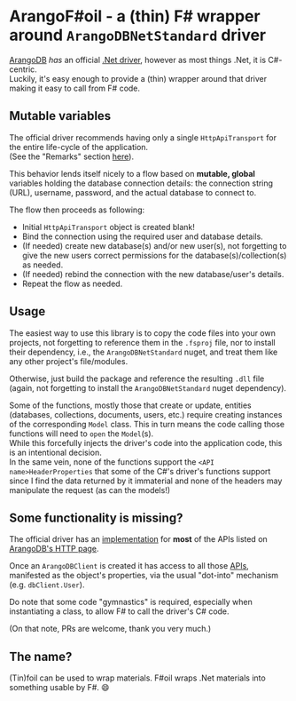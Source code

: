 # ArangoF#oil - a (thin) F# wrapper around `ArangoDBNetStandard` driver #

[ArangoDB](https://www.arangodb.com/) *has* an official [.Net driver](https://github.com/ArangoDB-Community/arangodb-net-standard), however as most things .Net, it is C#-centric.  
Luckily, it's easy enough to provide a (thin) wrapper around that driver making it easy to call from F# code.

## Mutable variables ##

The official driver recommends having only a single `HttpApiTransport` for the entire life-cycle of the application.  
(See the "Remarks" section [here](https://arangodb-community.github.io/arangodb-net-standard/v1-1-0/html/1a9b4516-9078-d867-e5f5-6a99e3f31ee4.htm)).

This behavior lends itself nicely to a flow based on **mutable, global** variables holding the database connection details: the connection string (URL), username, password, and the actual database to connect to.

The flow then proceeds as following:

* Initial `HttpApiTransport` object is created blank!
* Bind the connection using the required user and database details.
* (If needed) create new database(s) and/or new user(s), not forgetting to give the new users correct permissions for the database(s)/collection(s) as needed.
* (If needed) rebind the connection with the new database/user's details.
* Repeat the flow as needed.

## Usage ##

The easiest way to use this library is to copy the code files into your own projects, not forgetting to reference them in the `.fsproj` file, nor to install their dependency, i.e., the `ArangoDBNetStandard` nuget, and treat them like any other project's file/modules.

Otherwise, just build the package and reference the resulting `.dll` file (again, not forgetting to install the `ArangoDBNetStandard` nuget dependency).

Some of the functions, mostly those that create or update, entities (databases, collections, documents, users, etc.) require creating instances of the corresponding `Model` class. This in turn means the code calling those functions will need to `open` the `Model`(s).  
While this forcefully injects the driver's code into the application code, this is an intentional decision.  
In the same vein, none of the functions support the `<API name>HeaderProperties` that some of the C#'s driver's functions support since I find the data returned by it immaterial and none of the headers may manipulate the request (as can the models!)

## Some functionality is missing? ##

The official driver has an [implementation](https://github.com/ArangoDB-Community/arangodb-net-standard/tree/master/arangodb-net-standard) for **most** of the APIs listed on [ArangoDB's HTTP page](https://www.arangodb.com/docs/stable/http/).

Once an `ArangoDBClient` is created it has access to all those [APIs](https://arangodb-community.github.io/arangodb-net-standard/v1-1-0/html/ba0f435e-0803-bafd-7a3d-9963d8a82ad8.htm), manifested as the object's properties, via the usual "dot-into" mechanism (e.g. `dbClient.User`).

Do note that some code "gymnastics" is required, especially when instantiating a class, to allow F# to call the driver's C# code.

(On that note, PRs are welcome, thank you very much.)

## The name? ##

(Tin)foil can be used to wrap materials. F#oil wraps .Net materials into something usable by F#. :smile:

